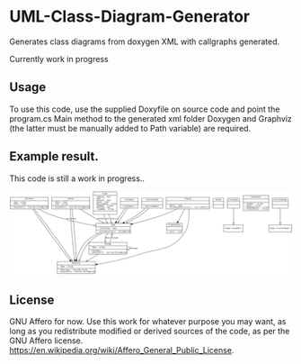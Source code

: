 # UML-Class-Diagram-Generator
Generates class diagrams from doxygen XML with callgraphs generated.

Currently work in progress

## Usage
To use this code, use the supplied Doxyfile on source code and point the program.cs Main method to the generated xml folder
Doxygen and Graphviz (the latter must be manually added to Path variable) are required.

## Example result.

This code is still a work in progress..

![Example class diagram generated from this repository](https://raw.githubusercontent.com/Joeppie/UML-Class-Diagram-Generator/master/TestImage.svg?sanitize=true)

## License

GNU Affero for now.
Use this work for whatever purpose you may want, as long as you redistribute modified or derived sources of the code, as per the GNU Affero license. https://en.wikipedia.org/wiki/Affero_General_Public_License.
